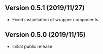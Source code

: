 ## Version 0.5.1 (2019/11/27)

- Fixed instantiation of wrapper components

## Version 0.5.0 (2019/11/15)

- Initial public release
